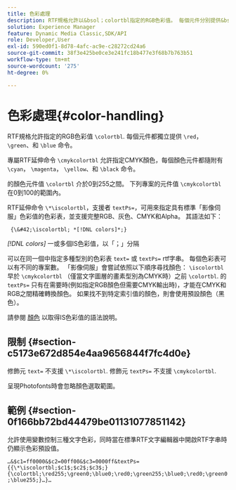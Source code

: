 ```yaml
---
title: 色彩處理
description: RTF規格允許以&bsol；colortbl指定的RGB色彩值。 每個元件分別提供&bsol；red、&bsol；green和&bsol；blue指令。
solution: Experience Manager
feature: Dynamic Media Classic,SDK/API
role: Developer,User
exl-id: 590ed0f1-8d78-4afc-ac9e-c28272cd24a6
source-git-commit: 38f3e425be0ce3e241fc18b477e3f68b7b763b51
workflow-type: tm+mt
source-wordcount: '275'
ht-degree: 0%

---
```


# 色彩處理{#color-handling}

RTF規格允許指定的RGB色彩值 `\colortbl`. 每個元件都獨立提供 `\red`， `\green`、和 `\blue` 命令。

專屬RTF延伸命令 `\cmykcolortbl` 允許指定CMYK顏色，每個顏色元件都隨附有 `\cyan`， `\magenta`， `\yellow`、和 `\black` 命令。

的顏色元件值 `\colortbl` 介於0到255之間。 下列專案的元件值 `\cmykcolortbl` 在0到100的範圍內。

RTF延伸命令 `\*\iscolortbl`，支援者 `textPs=`，可用來指定具有標準「影像伺服」色彩值的色彩表，並支援完整RGB、灰色、CMYK和Alpha。 其語法如下：

` {\&#42;\iscolortbl; *[!DNL colors]*;}`

*[!DNL colors]* 一或多個IS色彩值，以「；」分隔

可以在同一個中指定多種型別的色彩表 `text=` 或 `textPs=` rtf字串。 每個色彩表可以有不同的專案數。 「影像伺服」會嘗試依照以下順序尋找顏色： `\iscolortbl` 早於 `\cmykcolortbl` （僅當文字圖層的畫素型別為CMYK時）之前 `\colortbl`. 的 `textPs=` 只有在需要時(例如指定RGB顏色但需要CMYK輸出時)，才能在CMYK和RGB之間精確轉換顏色。 如果找不到特定索引值的顏色，則會使用預設顏色（黑色）。

請參閱 [顏色](/help/aem-is-ir-api/is-api/http-ref/image-serving-api-ref/c-http-protocol-reference/c-data-types/r-is-http-color.md) 以取得IS色彩值的語法說明。

## 限制 {#section-c5173e672d854e4aa9656844f7fc4d0e}

修飾元 `text=` 不支援 `\*\iscolortbl`. 修飾元 `textPs=` 不支援 `\cmykcolortbl`.

呈現Photofonts時會忽略顏色選取範圍。

## 範例 {#section-0f166bb72bd44479be01131077851142}

允許使用變數控制三種文字色彩，同時當在標準RTF文字編輯器中開啟RTF字串時仍顯示色彩預設值。

`…&$c1=ff0000&$c2=00ff00&$c3=0000ff&textPs={{\*\iscolortbl;$c1$;$c2$;$c3$;}{\colortbl;\red255;\green0;\blue0;\red0;\green255;\blue0;\red0;\green0;\blue255;}…}…`
